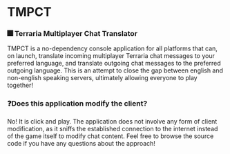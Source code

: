 # TMPCT

### 🎆 Terraria Multiplayer Chat Translator

TMPCT is a no-dependency console application for all platforms that can, on launch, translate incoming multiplayer Terraria chat messages to your preferred language, and translate outgoing chat messages to the preferred outgoing language. This is an attempt to close the gap between english and non-english speaking servers, ultimately allowing everyone to play together!

### ❓Does this application modify the client?

No! It is click and play. The application does not involve any form of client modification, as it sniffs the established connection to the internet instead of the game itself to modify chat content. Feel free to browse the source code if you have any questions about the approach!
